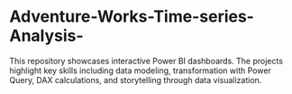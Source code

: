# Adventure-Works-Time-series-Analysis-
This repository showcases interactive Power BI dashboards. The projects highlight key skills including data modeling, transformation with Power Query, DAX calculations, and storytelling through data visualization.
